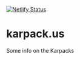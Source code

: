 [![Netlify Status](https://api.netlify.com/api/v1/badges/280da45c-fb69-4fdf-96e3-bc0604663120/deploy-status)](https://app.netlify.com/sites/karpack/deploys)
# karpack.us

Some info on the Karpacks
